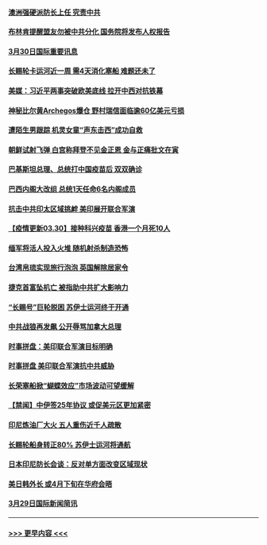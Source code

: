 #### [澳洲强硬派防长上任 究责中共](../pages/prog202/a103084642.md?t=03301951) 
#### [布林肯提醒盟友勿被中共分化 国务院将发布人权报告](../pages/prog202/a103084640.md?t=03301951) 
#### [3月30日国际重要讯息](../pages/prog202/a103084634.md?t=03301951) 
#### [长赐轮卡运河近一周 需4天消化塞船 难题还未了](../pages/prog202/a103084540.md?t=03301951) 
#### [美媒：习近平两事突破欧美底线 拉开中西对抗铁幕](../pages/prog202/a103084541.md?t=03301951) 
#### [神秘比尔黄Archegos爆仓 野村瑞信面临逾60亿美元亏损](../pages/prog202/a103084474.md?t=03301951) 
#### [遭陌生男跟踪 机灵女童“声东击西”成功自救](../pages/prog202/a103084523.md?t=03301951) 
#### [朝鲜试射飞弹 白宫称拜登不见金正恩 金与正痛批文在寅](../pages/prog202/a103084434.md?t=03301951) 
#### [巴基斯坦总理、总统打中国疫苗后 双双确诊](../pages/prog202/a103084445.md?t=03301951) 
#### [巴西内阁大改组 总统1天任命6名内阁成员](../pages/prog202/a103084412.md?t=03301951) 
#### [抗击中共印太区域挑衅 美印展开联合军演](../pages/prog202/a103084418.md?t=03301951) 
#### [【疫情更新03.30】接种科兴疫苗 香港一个月死10人](../pages/prog202/a103078521.md?t=03301951) 
#### [缅军将活人投入火堆 随机射杀制造恐怖](../pages/prog202/a103084262.md?t=03301951) 
#### [台湾帛琉实现旅行泡泡 英国解除居家令](../pages/prog202/a103084116.md?t=03301951) 
#### [捷克首富坠机亡 被指助中共扩大影响力](../pages/prog202/a103084281.md?t=03301951) 
#### [“长赐号”巨轮脱困 苏伊士运河终于开通](../pages/prog202/a103084293.md?t=03301951) 
#### [中共战狼再发飙 公开辱骂加拿大总理](../pages/prog202/a103084252.md?t=03301951) 
#### [时事拼盘：美印联合军演目标明确](../pages/prog202/a103084279.md?t=03301951) 
#### [时事拼盘 美印联合军演抗中共威胁](../pages/prog202/a103084233.md?t=03301951) 
#### [长荣塞船掀“蝴蝶效应”市场波动可望缓解](../pages/prog202/a103084227.md?t=03301951) 
#### [【禁闻】中伊签25年协议 或促美元区更加紧密](../pages/prog202/a103084096.md?t=03301951) 
#### [印尼炼油厂大火 五人重伤近千人疏散](../pages/prog202/a103084077.md?t=03301951) 
#### [长赐轮船身转正80% 苏伊士运河将通航](../pages/prog202/a103084082.md?t=03301951) 
#### [日本印尼防长会谈：反对单方面改变区域现状](../pages/prog202/a103083645.md?t=03301951) 
#### [美日韩外长 或4月下旬在华府会晤](../pages/prog202/a103083666.md?t=03301951) 
#### [3月29日国际新闻简讯](../pages/prog202/a103083853.md?t=03301951) 

----
#### [ >>> 更早内容 <<< ](../indexes/prog202-earlier.md)
